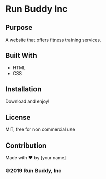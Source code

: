 # Run Buddy Inc

## Purpose
A website that offers fitness training services. 

## Built With
* HTML
* CSS

## Installation
Download and enjoy!

## License
MIT, free for non commercial use

## Contribution
Made with ❤️ by [your name]

### ©️2019 Run Buddy, Inc 
